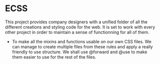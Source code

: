 # ECSS
This project provides company designers with a unified folder of all the different creations and styling code for the web. It is set to work with every other project in order to maintain a sense of functionning for all of them.
 
+ To make all the mixins and functions usable on our own CSS files. We can manage to create multiple files from these rules and apply a really friendly to use structure. We shall use @forward and @use to make them easier to use for the rest of the files.